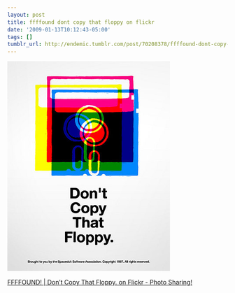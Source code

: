 ```yaml
---
layout: post
title: ffffound dont copy that floppy on flickr
date: '2009-01-13T10:12:43-05:00'
tags: []
tumblr_url: http://endemic.tumblr.com/post/70208378/ffffound-dont-copy-that-floppy-on-flickr
---
```

 ![](/tumblr_files/GozJ8yit3io8zi2y3m0Rd6poo1_400.jpg)  

[FFFFOUND! | Don’t Copy That Floppy. on Flickr - Photo Sharing!](http://ffffound.com/image/e652a552ac635322d8fc292aed23b41db4e77850)

